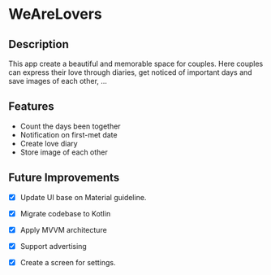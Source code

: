 # WeAreLovers
## Description
This app create a beautiful and memorable space for couples. Here couples can express their love through diaries, get noticed of important days and save images of each other, ...
## Features
- Count the days been together
- Notification on first-met date
- Create love diary
- Store image of each other
## Future Improvements
- [x] Update UI base on Material guideline.
- [x] Migrate codebase to Kotlin
- [x] Apply MVVM architecture
- [x] Support advertising
- [x] Create a screen for settings.

